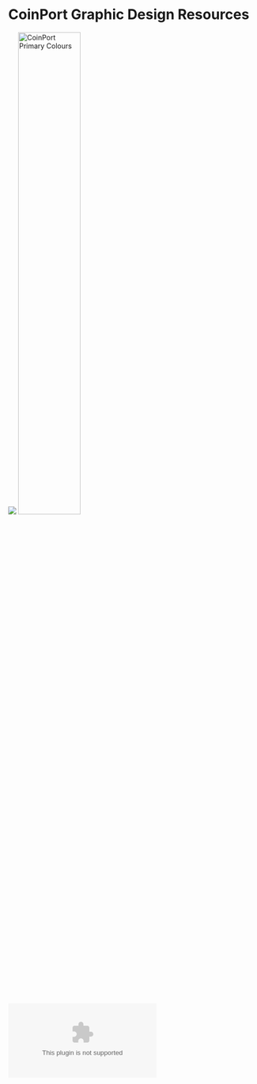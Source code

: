 # CoinPort Graphic Design Resources

![](..)
<img src="https://doc.coinport.com.au/graphics/CoinPort_PrimaryColors.png" alt="CoinPort Primary Colours" width="50%">

![CoinPort Logo EPS](../graphics/CoinPort_logo_default.eps)




